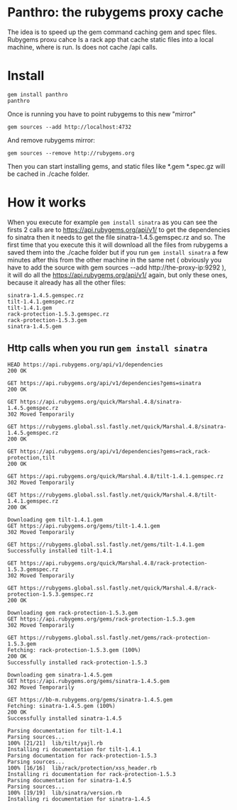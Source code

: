 Panthro: the rubygems proxy cache
=================================

The idea is to speed up the gem command caching gem and spec files.
Rubygems proxu cahce Is a rack app that cache static files into a
local machine, where is run. Is does not cache /api calls.

Install
=======

```
gem install panthro
panthro
```
Once is running you have to point rubygems to this new "mirror"

```
gem sources --add http://localhost:4732
```

And remove rubygems mirror:

```
gem sources --remove http://rubygems.org
```
Then you can start installing gems, and static files like
*.gem *.spec.gz will be cached in ./cache folder.

How it works
============

When you execute for example ```gem install sinatra```
as you can see the firsts 2 calls are to https://api.rubygems.org/api/v1/
to get the dependencies fo sinatra then it needs to get the file
sinatra-1.4.5.gemspec.rz and so. The first time that you execute this
it will download all the files from rubygems a saved them into the ./cache
folder but if you run ```gem install sinatra``` a few minutes after this
from the other machine in the same net ( obviously you have to add the source with
gem sources --add http://the-proxy-ip:9292 ), it will do all the
https://api.rubygems.org/api/v1/ again, but only these ones, because it already has
all the other files:


```
sinatra-1.4.5.gemspec.rz
tilt-1.4.1.gemspec.rz
tilt-1.4.1.gem
rack-protection-1.5.3.gemspec.rz
rack-protection-1.5.3.gem
sinatra-1.4.5.gem
```

Http calls when you run ```gem install sinatra```
-------------------------------------------------

```
HEAD https://api.rubygems.org/api/v1/dependencies
200 OK

GET https://api.rubygems.org/api/v1/dependencies?gems=sinatra
200 OK

GET https://api.rubygems.org/quick/Marshal.4.8/sinatra-1.4.5.gemspec.rz
302 Moved Temporarily

GET https://rubygems.global.ssl.fastly.net/quick/Marshal.4.8/sinatra-1.4.5.gemspec.rz
200 OK

GET https://api.rubygems.org/api/v1/dependencies?gems=rack,rack-protection,tilt
200 OK

GET https://api.rubygems.org/quick/Marshal.4.8/tilt-1.4.1.gemspec.rz
302 Moved Temporarily

GET https://rubygems.global.ssl.fastly.net/quick/Marshal.4.8/tilt-1.4.1.gemspec.rz
200 OK

Downloading gem tilt-1.4.1.gem
GET https://api.rubygems.org/gems/tilt-1.4.1.gem
302 Moved Temporarily

GET https://rubygems.global.ssl.fastly.net/gems/tilt-1.4.1.gem
Successfully installed tilt-1.4.1

GET https://api.rubygems.org/quick/Marshal.4.8/rack-protection-1.5.3.gemspec.rz
302 Moved Temporarily

GET https://rubygems.global.ssl.fastly.net/quick/Marshal.4.8/rack-protection-1.5.3.gemspec.rz
200 OK

Downloading gem rack-protection-1.5.3.gem
GET https://api.rubygems.org/gems/rack-protection-1.5.3.gem
302 Moved Temporarily

GET https://rubygems.global.ssl.fastly.net/gems/rack-protection-1.5.3.gem
Fetching: rack-protection-1.5.3.gem (100%)
200 OK
Successfully installed rack-protection-1.5.3

Downloading gem sinatra-1.4.5.gem
GET https://api.rubygems.org/gems/sinatra-1.4.5.gem
302 Moved Temporarily

GET https://bb-m.rubygems.org/gems/sinatra-1.4.5.gem
Fetching: sinatra-1.4.5.gem (100%)
200 OK
Successfully installed sinatra-1.4.5

Parsing documentation for tilt-1.4.1
Parsing sources...
100% [21/21]  lib/tilt/yajl.rb
Installing ri documentation for tilt-1.4.1
Parsing documentation for rack-protection-1.5.3
Parsing sources...
100% [16/16]  lib/rack/protection/xss_header.rb
Installing ri documentation for rack-protection-1.5.3
Parsing documentation for sinatra-1.4.5
Parsing sources...
100% [19/19]  lib/sinatra/version.rb
Installing ri documentation for sinatra-1.4.5
```
